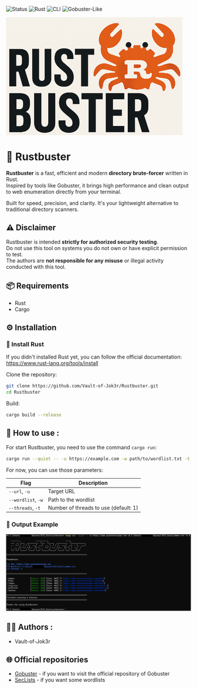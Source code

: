 ![Status](https://img.shields.io/badge/Status-Stable-blue)
![Rust](https://img.shields.io/badge/Rust-2024%2B-orange)
![CLI](https://img.shields.io/badge/CLI-Terminal-green)
![Gobuster-Like](https://img.shields.io/badge/Inspired_by-Gobuster-blueviolet)

![Rustbuster_Logo](img/logo.png)

# 🦀 Rustbuster

**Rustbuster** is a fast, efficient and modern **directory brute-forcer** written in Rust.  
Inspired by tools like Gobuster, it brings high performance and clean output to web enumeration directly from your terminal.

Built for speed, precision, and clarity. It's your lightweight alternative to traditional directory scanners.

## ⚠️ Disclaimer

Rustbuster is intended **strictly for authorized security testing**.  
Do not use this tool on systems you do not own or have explicit permission to test.  
The authors are **not responsible for any misuse** or illegal activity conducted with this tool.

## 📦 Requirements

- Rust
- Cargo

## ⚙️ Installation

### 🦀 Install Rust

If you didn't installed Rust yet, you can follow the official documentation: https://www.rust-lang.org/tools/install

Clone the repository:

```bash
git clone https://github.com/Vault-of-Jok3r/Rustbuster.git
cd Rustbuster
```

Build:

```bash
cargo build --release
```

## 🎯 How to use :

For start Rustbuster, you need to use the command `cargo run`:

```bash
cargo run --quiet -- -u https://example.com -w path/to/wordlist.txt -t 10
```

For now, you can use those parameters:

| Flag               | Description                           |
| ------------------ | ------------------------------------- |
| `--url`, `-u`      | Target URL                            |
| `--wordlist`, `-w` | Path to the wordlist                  |
| `--threads`, `-t`  | Number of threads to use (default: 1) |

### 🧪 Output Example

![Rustbuster_Example](img/example.png)

## 👨‍💻 Authors :
 
- Vault-of-Jok3r

## 🌐 Official repositories

- [Gobuster](https://github.com/OJ/gobuster) - if you want to visit the official repository of Gobuster
- [SecLists](https://github.com/danielmiessler/SecLists) - if you want some wordlists
